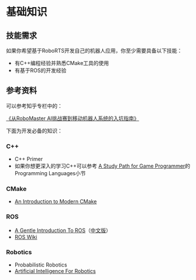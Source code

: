 # 基础知识
## 技能需求
如果你希望基于RoboRTS开发自己的机器人应用，你至少需要具备以下技能：

- 有C++编程经验并熟悉CMake工具的使用
- 有基于ROS的开发经验

## 参考资料

可以参考知乎专栏中的：

[《从RoboMaster AI挑战赛到移动机器人系统的入坑指南》](https://zhuanlan.zhihu.com/p/44117460)

下面为开发必备的知识：

### C++

- C++ Primer
- 如果你想更深入的学习C++可以参考
  [A Study Path for Game Programmer](https://github.com/miloyip/game-programmer)的Programming Languages小节

### CMake

- [An Introduction to Modern CMake](https://cliutils.gitlab.io/modern-cmake/)

### ROS

- [A Gentle Introduction To ROS](https://www.cse.sc.edu/~jokane/agitr/)（[中文版](https://www.cse.sc.edu/~jokane/agitr/%E6%9C%BA%E5%99%A8%E4%BA%BA%E6%93%8D%E4%BD%9C%E7%B3%BB%E7%BB%9F%EF%BC%88ROS%EF%BC%89%E6%B5%85%E6%9E%90.pdf)）
- [ROS Wiki](http://wiki.ros.org/)

### Robotics

- Probabilistic Robotics  
- [Artificial Intelligence For Robotics](https://www.udacity.com/course/artificial-intelligence-for-robotics--cs373)
